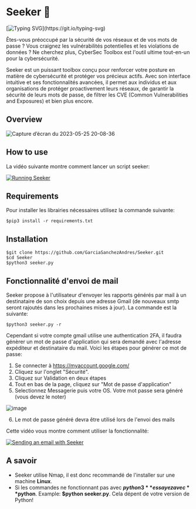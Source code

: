 # Seeker 🔭
[![Typing SVG](https://readme-typing-svg.herokuapp.com?font=Fira+Code&pause=1000&width=435&lines=Explorez%2C+Prot%C3%A9gez%2C+Dominez+!)](https://git.io/typing-svg)

Êtes-vous préoccupé par la sécurité de vos réseaux et de vos mots de passe ? Vous craignez les vulnérabilités potentielles et les violations de données ? Ne cherchez plus, CyberSec Toolbox est l'outil ultime tout-en-un pour la cybersécurité.

Seeker est un puissant toolbox conçu pour renforcer votre posture en matière de cybersécurité et protéger vos précieux actifs. Avec son interface intuitive et ses fonctionnalités avancées, il permet aux individus et aux organisations de protéger proactivement leurs réseaux, de garantir la sécurité de leurs mots de passe, de filtrer les CVE (Common Vulnerabilities and Exposures) et bien plus encore.

Overview
---
![Capture d’écran du 2023-05-25 20-08-36](https://github.com/GarciaSanchezAndres/Seeker/assets/82510284/191fc80b-6b0c-4629-be6d-0c94ea72a92c)

How to use
---
La vidéo suivante montre comment lancer un script seeker:

[![Running Seeker](https://img.youtube.com/vi/k1qict_sfxo/0.jpg)](https://www.youtube.com/watch?v=k1qict_sfxo)
 
Requirements
---
Pour installer les librairies nécessaires utilisez la commande suivante:
```
$pip3 install -r requirements.txt
```

Installation
---
```
$git clone https://github.com/GarciaSanchezAndres/Seeker.git
$cd Seeker
$python3 seeker.py
```
Fonctionnalité d'envoi de mail
---
Seeker propose à l'utilisateur d'envoyer les rapports générés par mail à un destinataire de son choix depuis une adresse Gmail (de nouveaux smtp seront rajoutés dans les prochaines mises à jour). La commande est la suivante:
```
$python3 seeker.py -r
```
Cependant si votre compte gmail utilise une authentication 2FA, il faudra génèrer un mot de passe d'application qui sera demandé avec l'adresse expéditeur et destinataire du mail.
Voici les étapes pour générer ce mot de passe:
 1) Se connecter à https://myaccount.google.com/
 2) Cliquez sur l'onglet "Sécurité".
 3) Cliquez sur Validation en deux étapes
 4) Tout en bas de la page, cliquez sur "Mot de passe d'application"
 5) Selectionnez Messagerie puis votre OS. Votre mot passe sera généré (vous devez le noter)
 
![image](https://github.com/GarciaSanchezAndres/Seeker/assets/82510284/c680c35a-06c4-497c-99dc-11796e7fb607)

 6) Le mot de passe généré devra être utilisé lors de l'envoi des mails

Cette vidéo vous montre comment utiliser la fonctionnalité:

[![Sending an email with Seeker](https://img.youtube.com/vi/3UuD2FBMFuk/0.jpg)](https://www.youtube.com/watch?v=3UuD2FBMFuk)

A savoir
---
- Seeker utilise Nmap, il est donc recommandé de l'installer sur une machine **Linux**.
- Si les commandes ne fonctionnant pas avec **$python3** essayez avec **$python**. Example: **$python seeker.py**. Cela dépent de votre version de Python!
